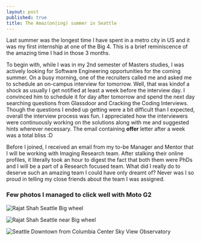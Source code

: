 ```yaml
---
layout: post
published: true
title: The Amaz(on|ing) summer in Seattle
---
```


Last summer was the longest time I have spent in a metro city in US and it was my first internship at one of the Big 4. This is a brief reminiscence of the amazing time I had in those 3 months.

To begin with, while I was in my 2nd semester of Masters studies, I was actively looking for Software Engineering opportunities for the coming summer. On a busy morning, one of the recruiters called me and asked me to schedule an on-campus interview for tomorrow. Well, that was kindof a shock as usually I get notified at least a week before the interview day. I convinced him to schedule it for day after tomorrow and spend the next day searching questions from Glassdoor and Cracking the Coding Interviews. Though the questions I ended up getting were a bit difficult than I expected, overall the interview process was fun. I appreciated how the interviewers were continuously working on the solutions along with me and suggested hints wherever necessary. The email containing **offer** letter after a week was a total bliss :D

Before I joined, I received an email from my to-be Manager and Mentor that I will be working with Imaging Research team. After stalking their online profiles, it literally took an hour to digest the fact that both them were PhDs and I will be a part of a Research focused team. What did I really do to deserve such an amazing team I could have only dreamt of? Never was I so proud in telling my close friends about the team I was assigned. 

### Few photos I managed to click well with Moto G2

![Rajat Shah Seattle Big wheel]({{site.baseurl}}https://lh3.googleusercontent.com/oNt7kPTl9G-Pkfd2Mq_QSwpbU5_lLXu6u-RJRAojGSCwlxU6A2tYCndOGUkGu0znrOHA-Pf3ZdTaA1ZH4F8of5d3FXhzhA6BJ581vzsgbE-ai5W4GvMoCLrr6TwpaNr1Zk9xeDHOLoBnl0aAvnVw1dxiM0pXYmIA0KiF65IAuwAN8dAnXIR8An1zGjMa5w6nVJbW5tqW2Z4fT9exU6PIRhC6UIeITzv4yPPqjrSEa8NEG04gKbZcgR4eA7-1hcSBMldC71tpzmuykuT8Y7CeYyzdPeLFt9LPL3C0Q8_u9z56CH4iKOV2GViEheeYDCEidig2gBgcDXUgY-_e7KTZ0h_LnIIIqY91UZzjVPgQpBuxPw8tkhzzFzu3-2Q8nAxJBwyk-LoiYotZDDWyv78P4P7v5mBMb1UVgSspxRqmovAV19Z0cxyqEPksuKatQjsj1BD8OIHu3LaEYU4pcUaYKOpvvvYh5ReXwU-Bs7aGzaHmZQYnGJKyr3xzGcI-mClAjH0LalzltHolzIsxMvcDbv6LyH2kuOvoEkuvel2kZziJbttmYLLMz1ok763oKVMeRWZUnZIgg4lWq6dv6yvZrF7uiRN5A36LU_rrMArOQF1j5wao=w2330-h1310-no)

![Rajat Shah Seattle near Big wheel]({{site.baseurl}}https://lh3.googleusercontent.com/F9XviUWcQPf-4EuRC0M_nAMUH39fVjyo-YlIf36_Xgc2CP-Z3xbCvK9aWlUTVxM1st_6_iyD7G6HdFmSBh8Vk78BDb4ApawWii_-3A1MKSZ9IKRzEKmmNH4SJ5u2vMRsPz2c020rMJEd5uEjmm1W4D2i3uBNVsIUjaPpcTEhgmLVi7Bvxe7jtsOu9RhJyvGKOpfkeljjCbo4SddlukrGsJhgMD5DWSUFB9-mMORg7VNLdV-7U6Z8HyHpmKpV5Ob2qFn3ctpQwCEjSbEtvv2uGOuc5BfDcP7NguVsOTaymI2dnVAgDyG3bgsswdKAB_28CWLyfo5IQ6woEdrD0OzBZXbEFabOlgpKG-SCdafP_GXoaMQM633jEs1AfSLsCNgp9iTcht1vHdUbhyv_WfAq_qHEv2er0bYLeAxAzL-np0leeduvNSAiUvdekAcrHgLXD3a0xv_85mDSaPk6HpXeq8W4GGcIV0lP15zLbueGaiybXnaVU-dqCdZuEo-l2RZ4W-J6SRO0P3VkNK44WoXowNpDYUE2HfqS7zjE4mHndZNQTPQNAjNazx9487zFafB2pRXjsumsq1FuYJ8beh7NIBr3VNhWdn6XGC01vYtToYQtJzOj=w2330-h1310-no)

![Seattle Downtown from Columbia Center Sky View Observatory]({{site.baseurl}}https://lh3.googleusercontent.com/4_yUGVv_5wYUPPaBvo0BveWQPfkfB5uZqMxarwTB-omU_qtU1b6GS-Au7qxMj3PPfS6MykBDDGOJ1-u-z8mkPUaSrQU_WHFEzenaazyyZe7vPzPGOttoqJ3wG7K39HIwJI8QR8rKIso1ZDyGjdd0bL_nqEUlTdEZZ60cCfgDgkv1_0AWLRYVERegCGuVXdRZeecxKVaz5HGg7xvFr_RrgZiYVrTdS6tluculgV_AU9F2nxaQuPP2IBDvAvsJbuCcsEGSKlkTuvMh9EWkAZPBoi8QIyFegO6z9NAyjSa5pXi54XgENlMTE-EXbCweBO5FBXlnLwWseWBEReFRitq2F8ItPgOuG8zFAmqNoei15ZJCdhvUh25lkQtPQc6ndYXF9WqpBSVpnrRy8jY-bGsx2hChOvTuw3JqX1dYLSi2APRbKXXlbNObldD2O__Iiq2Elxni46VM6RjypfIykrYPhfqOw39LYmeNnNhDdPzzsU23PrLv97J8TPhoORFuQPwuFDm3tT0NvpITlXF4DQn5pxJS3cYw6ny7mYDTdkUe6okDsgtz0tqu_j_Ym0IXQFEKBsIVWbckPXhlO1oq4uzc3TGYTrPe6v3bo7SuYwP2vtdgUcdG=w2560-h1000-no)